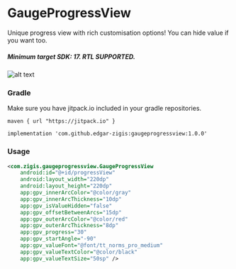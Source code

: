 # GaugeProgressView

Unique progress view with rich customisation options! You can hide value if you want too.
##### Minimum target SDK: 17. RTL SUPPORTED.

![alt text](https://github.com/edgar-zigis/GaugeProgressView/blob/main/sample.gif?raw=true)

### Gradle
Make sure you have jitpack.io included in your gradle repositories.

```
maven { url "https://jitpack.io" }
```
```
implementation 'com.github.edgar-zigis:gaugeprogressview:1.0.0'
```
### Usage
``` xml
<com.zigis.gaugeprogressview.GaugeProgressView
    android:id="@+id/progressView"
    android:layout_width="220dp"
    android:layout_height="220dp"
    app:gpv_innerArcColor="@color/gray"
    app:gpv_innerArcThickness="10dp"
    app:gpv_isValueHidden="false"
    app:gpv_offsetBetweenArcs="15dp"
    app:gpv_outerArcColor="@color/red"
    app:gpv_outerArcThickness="8dp"
    app:gpv_progress="30"
    app:gpv_startAngle="-90"
    app:gpv_valueFont="@font/tt_norms_pro_medium"
    app:gpv_valueTextColor="@color/black"
    app:gpv_valueTextSize="50sp" />
```
